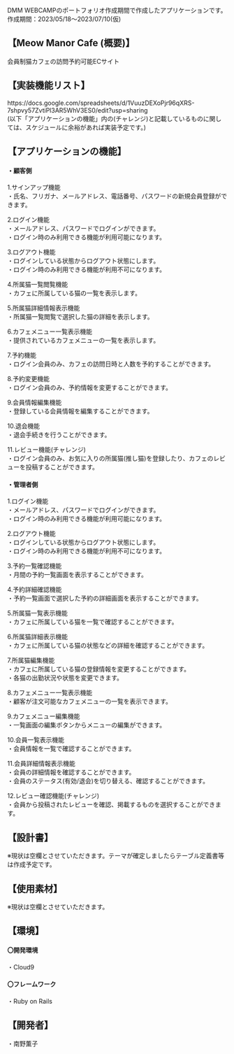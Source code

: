 
DMM WEBCAMPのポートフォリオ作成期間で作成したアプリケーションです。
作成期間：2023/05/18〜2023/07/10(仮)


<h2>【Meow Manor Cafe (概要)】</h2>
会員制猫カフェの訪問予約可能ECサイト


<h2>【実装機能リスト】</h2>
https://docs.google.com/spreadsheets/d/1VuuzDEXoPjr96qXRS-7shpvy57ZvtiPl3AR5WhV3ES0/edit?usp=sharing<br>
(以下「アプリケーションの機能」内の(チャレンジ)と記載しているものに関しては、スケジュールに余裕があれば実装予定です。)


<h2>【アプリケーションの機能】</h2>
<h4>・顧客側</h4>

1.サインアップ機能<br>
・氏名、フリガナ、メールアドレス、電話番号、パスワードの新規会員登録ができます。

2.ログイン機能<br>
・メールアドレス、パスワードでログインができます。<br>
・ログイン時のみ利用できる機能が利用可能になります。

3.ログアウト機能<br>
・ログインしている状態からログアウト状態にします。<br>
・ログイン時のみ利用できる機能が利用不可になります。

4.所属猫一覧閲覧機能<br>
・カフェに所属している猫の一覧を表示します。

5.所属猫詳細情報表示機能<br>
・所属猫一覧閲覧で選択した猫の詳細を表示します。

6.カフェメニュー一覧表示機能<br>
・提供されているカフェメニューの一覧を表示します。

7.予約機能<br>
・ログイン会員のみ、カフェの訪問日時と人数を予約することができます。

8.予約変更機能<br>
・ログイン会員のみ、予約情報を変更することができます。

9.会員情報編集機能<br>
・登録している会員情報を編集することができます。

10.退会機能<br>
・退会手続きを行うことができます。

11.レビュー機能(チャレンジ)<br>
・ログイン会員のみ、お気に入りの所属猫(推し猫)を登録したり、カフェのレビューを投稿することができます。


<h4>・管理者側</h4>

1.ログイン機能<br>
・メールアドレス、パスワードでログインができます。<br>
・ログイン時のみ利用できる機能が利用可能になります。

2.ログアウト機能<br>
・ログインしている状態からログアウト状態にします。<br>
・ログイン時のみ利用できる機能が利用不可になります。

3.予約一覧確認機能<br>
・月間の予約一覧画面を表示することができます。

4.予約詳細確認機能<br>
・予約一覧画面で選択した予約の詳細画面を表示することができます。

5.所属猫一覧表示機能<br>
・カフェに所属している猫を一覧で確認することができます。

6.所属猫詳細表示機能<br>
・カフェに所属している猫の状態などの詳細を確認することができます。

7.所属猫編集機能<br>
・カフェに所属している猫の登録情報を変更することができます。<br>
・各猫の出勤状況や状態を変更できます。

8.カフェメニュー一覧表示機能<br>
・顧客が注文可能なカフェメニューの一覧を表示できます。

9.カフェメニュー編集機能<br>
・一覧画面の編集ボタンからメニューの編集ができます。

10.会員一覧表示機能<br>
・会員情報を一覧で確認することができます。

11.会員詳細情報表示機能<br>
・会員の詳細情報を確認することができます。<br>
・会員のステータス(有効/退会)を切り替える、確認することができます。

12.レビュー確認機能(チャレンジ)<br>
・会員から投稿されたレビューを確認、掲載するものを選択することができます。<br>


<h2>【設計書】</h2>
※現状は空欄とさせていただきます。テーマが確定しましたらテーブル定義書等は作成予定です。

<h2>【使用素材】</h2>
※現状は空欄とさせていただきます。


<h2>【環境】</h2>
 <h4>〇開発環境</h4>
・Cloud9

 <h4>〇フレームワーク</h4>
・Ruby on Rails


<h2>【開発者】</h2>
・南野薫子



<!--#README-->

<!--This README would normally document whatever steps are necessary to get the-->
<!--application up and running.-->

<!--Things you may want to cover:-->

<!--* Ruby version-->

<!--* System dependencies-->

<!--* Configuration-->

<!--* Database creation-->

<!--* Database initialization-->

<!--* How to run the test suite-->

<!--* Services (job queues, cache servers, search engines, etc.)-->

<!--* Deployment instructions-->

<!--* ...-->
